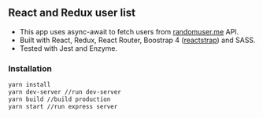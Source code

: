 ## React and Redux user list
* This app uses async-await to fetch users from [randomuser.me](https://randomuser.me/) API.
* Built with React, Redux, React Router, Boostrap 4 ([reactstrap](http://reactstrap.github.io/)) and SASS.
* Tested with Jest and Enzyme.

### Installation
```bash
yarn install
yarn dev-server //run dev-server
yarn build //build production
yarn start //run express server
```